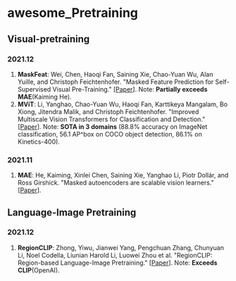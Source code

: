# awesome_Pretraining

## Visual-pretraining
### 2021.12
1. **MaskFeat**: Wei, Chen, Haoqi Fan, Saining Xie, Chao-Yuan Wu, Alan Yuille, and Christoph Feichtenhofer. "Masked Feature Prediction for Self-Supervised Visual Pre-Training." [[Paper](https://arxiv.org/pdf/2112.09133.pdf)]. Note: **Partially exceeds MAE**(Kaiming He).
2. **MViT**: Li, Yanghao, Chao-Yuan Wu, Haoqi Fan, Karttikeya Mangalam, Bo Xiong, Jitendra Malik, and Christoph Feichtenhofer. "Improved Multiscale Vision Transformers for Classification and Detection." [[Paper](https://arxiv.org/pdf/2112.01526.pdf)]. Note: **SOTA in 3 domains** (88.8% accuracy on ImageNet classification, 56.1 AP^box on COCO object detection, 86.1% on Kinetics-400).

### 2021.11
1. **MAE**: He, Kaiming, Xinlei Chen, Saining Xie, Yanghao Li, Piotr Dollár, and Ross Girshick. "Masked autoencoders are scalable vision learners." [[Paper](https://arxiv.org/pdf/2111.06377.pdf)].
## Language-Image Pretraining
### 2021.12
1. **RegionCLIP**: Zhong, Yiwu, Jianwei Yang, Pengchuan Zhang, Chunyuan Li, Noel Codella, Liunian Harold Li, Luowei Zhou et al. "RegionCLIP: Region-based Language-Image Pretraining." [[Paper](https://arxiv.org/pdf/2112.09106.pdf)]. Note: **Exceeds CLIP**(OpenAI).
